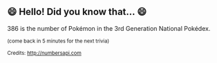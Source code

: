 ## :smile: Hello! Did you know that... :smile:
386 is the number of Pokémon in the 3rd Generation National Pokédex.

<sup>(come back in 5 minutes for the next trivia)</sup>


<sup>Credits: http://numbersapi.com</sup>
